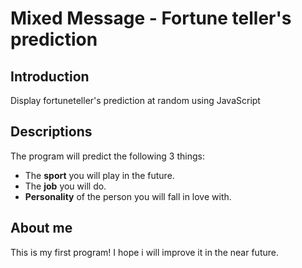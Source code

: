 # Mixed Message - Fortune teller's prediction
## Introduction
Display fortuneteller's prediction at random using JavaScript
## Descriptions
The program will predict the following 3 things:
+ The **sport** you will play in the future.
+ The **job** you will do.
+ **Personality** of the person you will fall in love with.
## About me
This is my first program! I hope i will improve it in the near future.

